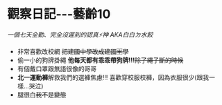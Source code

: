 # 觀察日記---藝齡10
*一個七天全勤、完全沒遲到的認真⚡神*
*AKA白白ㄉ水餃*

* 非常喜歡改校網 
~~把建國中學改成建國🈸學~~
* 偷一小的狗牌掛繩
**他每天都有乖乖帶狗牌!!!**~~除了繩子斷的時候~~
* 有個戴口罩跟無語很像的哥哥
* **北一運動褲**解救我們的選褲焦慮!!!
喜歡穿校服校褲，因為衣服很少(跟我一樣...哭泣)
* 腿很白~~我不是變態~~

